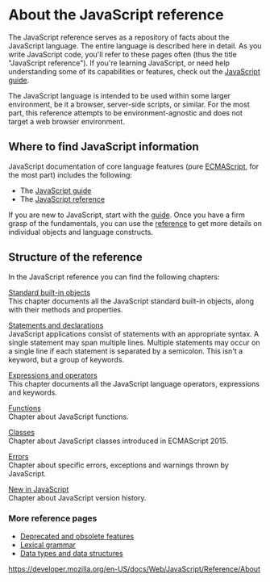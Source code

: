 About the JavaScript reference
==============================

The JavaScript reference serves as a repository of facts about the JavaScript language. The entire language is described here in detail. As you write JavaScript code, you'll refer to these pages often (thus the title "JavaScript reference"). If you're learning JavaScript, or need help understanding some of its capabilities or features, check out the [JavaScript guide](https://developer.mozilla.org/en-US/docs/Web/JavaScript/Guide).

The JavaScript language is intended to be used within some larger environment, be it a browser, server-side scripts, or similar. For the most part, this reference attempts to be environment-agnostic and does not target a web browser environment.

Where to find JavaScript information
------------------------------------

JavaScript documentation of core language features (pure [ECMAScript](https://developer.mozilla.org/en-US/docs/Web/JavaScript/Language_Resources), for the most part) includes the following:

-   The [JavaScript guide](https://developer.mozilla.org/en-US/docs/Web/JavaScript/Guide)
-   The [JavaScript reference](index)

If you are new to JavaScript, start with the [guide](https://developer.mozilla.org/en-US/docs/Web/JavaScript/Guide). Once you have a firm grasp of the fundamentals, you can use the [reference](index) to get more details on individual objects and language constructs.

Structure of the reference
--------------------------

In the JavaScript reference you can find the following chapters:

[Standard built-in objects](https://developer.mozilla.org/en-US/docs/Web/JavaScript/Reference/Global_Objects)  
This chapter documents all the JavaScript standard built-in objects, along with their methods and properties.

[Statements and declarations](https://developer.mozilla.org/en-US/docs/Web/JavaScript/Reference/Statements)  
JavaScript applications consist of statements with an appropriate syntax. A single statement may span multiple lines. Multiple statements may occur on a single line if each statement is separated by a semicolon. This isn't a keyword, but a group of keywords.

[Expressions and operators](https://developer.mozilla.org/en-US/docs/Web/JavaScript/Reference/Operators)  
This chapter documents all the JavaScript language operators, expressions and keywords.

[Functions](functions)  
Chapter about JavaScript functions.

[Classes](classes)  
Chapter about JavaScript classes introduced in ECMAScript 2015.

[Errors](errors)  
Chapter about specific errors, exceptions and warnings thrown by JavaScript.

[New in JavaScript](https://developer.mozilla.org/en-US/docs/Web/JavaScript/New_in_JavaScript)  
Chapter about JavaScript version history.

### More reference pages

-   [Deprecated and obsolete features](https://developer.mozilla.org/en-US/docs/Web/JavaScript/Reference/Deprecated_and_obsolete_features)
-   [Lexical grammar](lexical_grammar)
-   [Data types and data structures](https://developer.mozilla.org/en-US/docs/Web/JavaScript/Data_structures)

<a href="https://developer.mozilla.org/en-US/docs/Web/JavaScript/Reference/About" class="_attribution-link">https://developer.mozilla.org/en-US/docs/Web/JavaScript/Reference/About</a>
